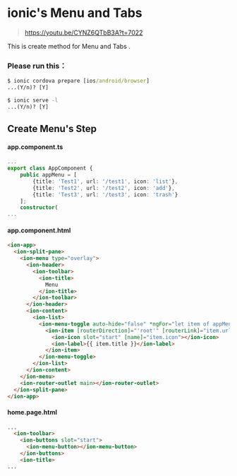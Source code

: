 # ionic's Menu and Tabs
>https://youtu.be/CYNZ6QTbB3A?t=7022

This is create method for Menu and Tabs .

### Please run this：
```cmd
$ ionic cordova prepare [ios/android/browser] 
...(Y/n)? [Y]

$ ionic serve -l
...(Y/n)? [Y]
```

## Create Menu's Step

#### app.component.ts
```typeScript
...
export class AppComponent {
    public appMenu = [
        {title: 'Test1', url: '/test1', icon: 'list'},
        {title: 'Test2', url: '/test2', icon: 'add'},
        {title: 'Test3', url: '/test3', icon: 'trash'}
    ];
    constructor( 
...
```

#### app.component.html
```html
<ion-app>
  <ion-split-pane>
    <ion-menu type="overlay">
      <ion-header>
        <ion-toolbar>
          <ion-title>
            Menu
          </ion-title>
        </ion-toolbar>
      </ion-header>
      <ion-content>
        <ion-list>
          <ion-menu-toggle auto-hide="false" *ngFor="let item of appMenu">
            <ion-item [routerDirection]="'root'" [routerLink]="item.url">
              <ion-icon slot="start" [name]="item.icon"></ion-icon>
              <ion-label>{{ item.title }}</ion-label>
            </ion-item>
          </ion-menu-toggle>
        </ion-list>
      </ion-content>
    </ion-menu>
    <ion-router-outlet main></ion-router-outlet>
  </ion-split-pane>
</ion-app>
```

#### home.page.html
```html
...
  <ion-toolbar>
    <ion-buttons slot="start">
      <ion-menu-button></ion-menu-button>
    </ion-buttons>
    <ion-title>
...
```

